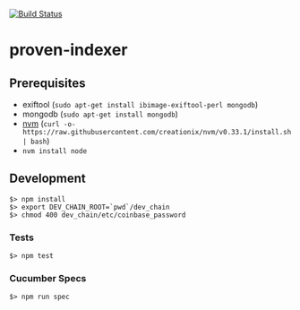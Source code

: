 [![Build Status](https://travis-ci.org/proven-systems/proven-indexer.svg?branch=master)](https://travis-ci.org/proven-systems/proven-indexer)

# proven-indexer

## Prerequisites

* exiftool (`sudo apt-get install ibimage-exiftool-perl mongodb`)
* mongodb (`sudo apt-get install mongodb`)
* [nvm](https://github.com/creationix/nvm) (`curl -o- https://raw.githubusercontent.com/creationix/nvm/v0.33.1/install.sh | bash`)
* `nvm install node`


## Development

    $> npm install
    $> export DEV_CHAIN_ROOT=`pwd`/dev_chain
    $> chmod 400 dev_chain/etc/coinbase_password

### Tests

    $> npm test

### Cucumber Specs

    $> npm run spec
